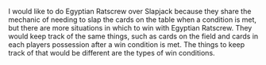 I would like to do Egyptian Ratscrew over Slapjack because they share the mechanic of needing to slap the cards on the table when a
condition is met, but there are more situations in which to win with Egyptian Ratscrew. They would keep track of the same things, such as
cards on the field and cards in each players possession after a win condition is met. The things to keep track of that would be different
are the types of win conditions.
